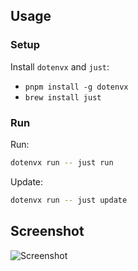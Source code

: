 ## Usage

### Setup

Install `dotenvx` and `just`:
- `pnpm install -g dotenvx` 
- `brew install just`

### Run

Run:
```bash
dotenvx run -- just run
```

Update:

```bash
dotenvx run -- just update
```

## Screenshot

![Screenshot](./screenshot.jpg)

